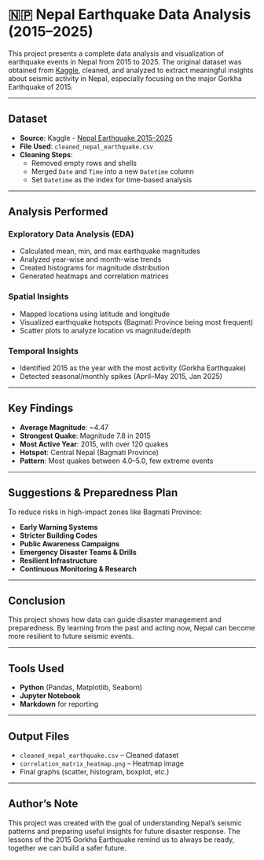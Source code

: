 # 🇳🇵 Nepal Earthquake Data Analysis (2015–2025)

This project presents a complete data analysis and visualization of earthquake events in Nepal from 2015 to 2025. The original dataset was obtained from [Kaggle](https://www.kaggle.com/code/sangampaudel530/nepal-earthquake-2015-2025/notebook), cleaned, and analyzed to extract meaningful insights about seismic activity in Nepal, especially focusing on the major Gorkha Earthquake of 2015.

---

##  Dataset

- **Source**: Kaggle - [Nepal Earthquake 2015–2025](https://www.kaggle.com/code/sangampaudel530/nepal-earthquake-2015-2025/notebook)
- **File Used**: `cleaned_nepal_earthquake.csv`
- **Cleaning Steps**:
  - Removed empty rows and shells
  - Merged `Date` and `Time` into a new `Datetime` column
  - Set `Datetime` as the index for time-based analysis

---

##  Analysis Performed

### Exploratory Data Analysis (EDA)
- Calculated mean, min, and max earthquake magnitudes
- Analyzed year-wise and month-wise trends
- Created histograms for magnitude distribution
- Generated heatmaps and correlation matrices

### Spatial Insights
- Mapped locations using latitude and longitude
- Visualized earthquake hotspots (Bagmati Province being most frequent)
- Scatter plots to analyze location vs magnitude/depth

###  Temporal Insights
- Identified 2015 as the year with the most activity (Gorkha Earthquake)
- Detected seasonal/monthly spikes (April–May 2015, Jan 2025)

---

## Key Findings

- **Average Magnitude**: ~4.47
- **Strongest Quake**: Magnitude 7.8 in 2015
- **Most Active Year**: 2015, with over 120 quakes
- **Hotspot**: Central Nepal (Bagmati Province)
- **Pattern**: Most quakes between 4.0–5.0, few extreme events

---

## Suggestions & Preparedness Plan

To reduce risks in high-impact zones like Bagmati Province:

-  **Early Warning Systems**
-  **Stricter Building Codes**
-  **Public Awareness Campaigns**
-  **Emergency Disaster Teams & Drills**
-  **Resilient Infrastructure**
-  **Continuous Monitoring & Research**

---

##  Conclusion

This project shows how data can guide disaster management and preparedness. By learning from the past and acting now, Nepal can become more resilient to future seismic events.

---

##  Tools Used

- **Python** (Pandas, Matplotlib, Seaborn)
- **Jupyter Notebook**
- **Markdown** for reporting

---

##  Output Files

- `cleaned_nepal_earthquake.csv` – Cleaned dataset
- `correlation_matrix_heatmap.png` – Heatmap image
- Final graphs (scatter, histogram, boxplot, etc.)

---

##  Author’s Note

This project was created with the goal of understanding Nepal’s seismic patterns and preparing useful insights for future disaster response. The lessons of the 2015 Gorkha Earthquake remind us to always be ready, together we can build a safer future.
